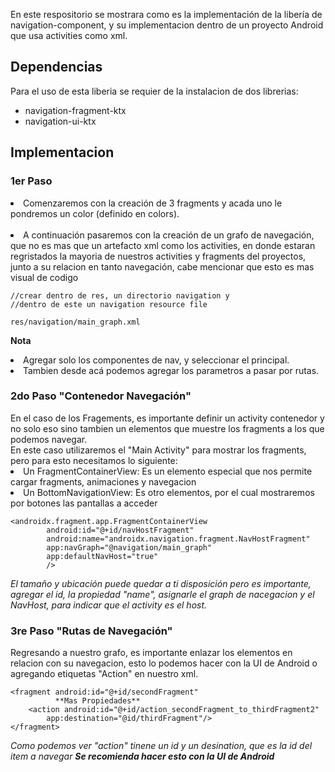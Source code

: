 En este respositorio se mostrara como es la implementación 
de la libería de navigation-component, y su implementacion 
dentro de un proyecto Android que usa activities como xml.

<h2>Dependencias</h2>
Para el uso de esta liberia se requier de la instalacion de 
dos librerias:
<ul>
<li>navigation-fragment-ktx</li>
<li>navigation-ui-ktx</li>
</ul>

<h2>Implementacion</h2>

<h3>1er Paso</h3>
<li>Comenzaremos con la creación de 3 fragments y acada uno le
pondremos un color (definido en colors). </li>
<br>
<li>A continuación pasaremos con la creación de un grafo de navegación, 
que no es mas que un artefacto xml como los activities, en donde estaran 
regristados la mayoria de nuestros activities y fragments del proyectos, junto
a su relacion en tanto navegación, cabe mencionar que esto es mas visual de codigo</li>

    //crear dentro de res, un directorio navigation y 
    //dentro de este un navigation resource file

    res/navigation/main_graph.xml

<strong>Nota</strong><br>
<li>Agregar solo los componentes de nav, y seleccionar el principal. </li>
<li>Tambien desde acá podemos agregar los parametros a pasar por rutas.</li>

<h3>2do Paso "Contenedor Navegación"</h3>
En el caso de los Fragements, es importante definir un activity contenedor y no solo eso
sino tambien un elementos que muestre los fragments a los que podemos navegar. <br>
En este caso utilizaremos el "Main Activity" para mostrar los fragments, pero para esto necesitamos lo siguiente:
<li>Un FragmentContainerView: Es un elemento especial que nos permite cargar fragments, animaciones y navegacion</li>
<li>Un BottomNavigationView: Es otro elementos, por el cual mostraremos por botones las pantallas a acceder</li>

    <androidx.fragment.app.FragmentContainerView
            android:id="@+id/navHostFragment"
            android:name="androidx.navigation.fragment.NavHostFragment"
            app:navGraph="@navigation/main_graph"
            app:defaultNavHost="true"
            /> 

<em>El tamaño y ubicación puede quedar a ti disposición pero es importante, agregar
el id, la propiedad "name", asignarle el graph de nacegacion y el NavHost, para indicar que el activity
es el host.</em>


<h3>3re Paso "Rutas de Navegación"</h3>
Regresando a nuestro grafo, es importante enlazar los elementos en relacion con su navegacion,
esto lo podemos hacer con la UI de Android o agregando etiquetas "Action" en nuestro xml.

    <fragment android:id="@+id/secondFragment" 
              **Mas Propiedades**
        <action android:id="@+id/action_secondFragment_to_thirdFragment2" 
            app:destination="@id/thirdFragment"/>
    </fragment>

<em>Como podemos ver "action" tinene un id y un desination, que es la id del item a navegar 
<strong>Se recomienda hacer esto con la UI de Android</strong></em>